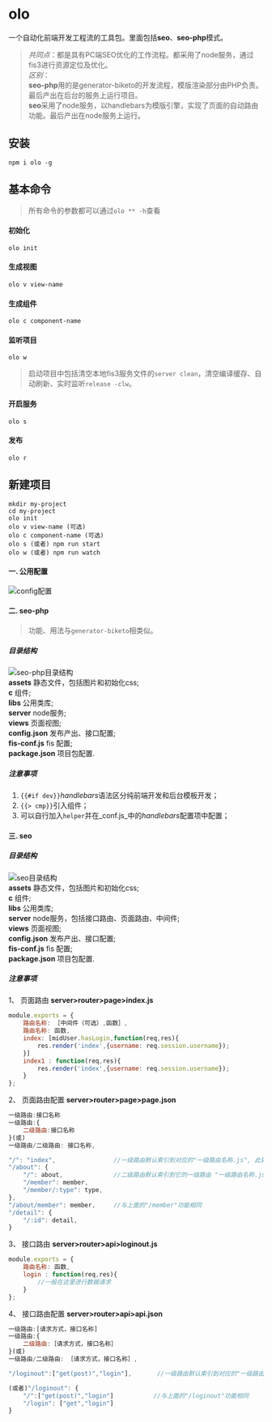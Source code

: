 # olo

  一个自动化前端开发工程流的工具包。里面包括**seo**、**seo-php**模式。
  > _共同点_：都是具有PC端SEO优化的工作流程。都采用了node服务，通过fis3进行资源定位及优化。  
  > _区别_：  
        **seo-php**用的是generator-biketo的开发流程，模版渲染部分由PHP负责。最后产出在后台的服务上运行项目。  
        **seo**采用了node服务，以handlebars为模版引擎，实现了页面的自动路由功能。最后产出在node服务上运行。  

## 安装
    npm i olo -g

## 基本命令  
> 所有命令的参数都可以通过`olo ** -h`查看  

#### 初始化
    olo init  
#### 生成视图
    olo v view-name  
#### 生成组件
    olo c component-name  
#### 监听项目
    olo w
> 启动项目中包括清空本地fis3服务文件的`server clean`，清空编译缓存、自动刷新、实时监听`release -clw`。 
 
#### 开启服务  
    olo s  
#### 发布  
    olo r
## 新建项目
    mkdir my-project
    cd my-project
    olo init
    olo v view-name (可选)
    olo c component-name (可选)
    olo s (或者) npm run start
    olo w (或者) npm run watch
#### 一. 公用配置
![config配置](https://github.com/woshi82/olo/blob/master/assets/config.jpg)
#### 二. seo-php
> 功能、用法与`generator-biketo`相类似。

##### 目录结构
![seo-php目录结构](https://github.com/woshi82/olo/blob/master/assets/seo-php.jpg)  
**assets** 静态文件，包括图片和初始化css;   
**c** 组件;  
**libs** 公用类库;  
**server** node服务;  
**views** 页面视图;  
**config.json** 发布产出、接口配置;  
**fis-conf.js** fis 配置;  
**package.json** 项目包配置.
##### 注意事项
1. `{{#if dev}}`*handlebars*语法区分纯前端开发和后台模板开发；
2. `{{> cmp}}`引入组件；
3. 可以自行加入`helper`并在_conf.js_中的*handlebars*配置项中配置； 

#### 三. seo

##### 目录结构
![seo目录结构](https://github.com/woshi82/olo/blob/master/assets/seo.jpg)  
**assets** 静态文件，包括图片和初始化css;   
**c** 组件;  
**libs** 公用类库;  
**server** node服务，包括接口路由、页面路由、中间件;  
**views** 页面视图;  
**config.json** 发布产出、接口配置;  
**fis-conf.js** fis 配置;  
**package.json** 项目包配置.
##### 注意事项
1、 页面路由  **server>router>page>index.js**
```javascript
module.exports = {
	路由名称: ［中间件（可选）,函数］,
	路由名称: 函数,
	index: [midUser.hasLogin,function(req,res){
		res.render('index',{username: req.session.username});
	}]
	index1 : function(req,res){
		res.render('index',{username: req.session.username});
	}
}; 
``` 
2、 页面路由配置  **server>router>page>page.json**   
```javascript
一级路由:接口名称
一级路由:{
    二级路由:接口名称
}(或)
一级路由/二级路由: 接口名称,

"/": "index",                //一级路由默认索引到对应的"一级路由名称.js", 此处"/"默认索引到index.js.接口对应"index.js>index"
"/about": {  
    "/": about,              //二级路由默认索引到它的一级路由 "一级路由名称.js", 此处"/"默认索引到about.js
    "/member": member,
    "/member/:type": type,
},
"/about/member": member,     //与上面的"/member"功能相同
"/detail": {
    "/:id": detail,
}  
``` 
3、 接口路由  **server>router>api>loginout.js**
```javascript
module.exports = {
	路由名称: 函数,
	login : function(req,res){
		//一般在这里进行数据请求
	}
}; 
```
4、 接口路由配置  **server>router>api>api.json**   
```javascript
一级路由:[请求方式，接口名称]
一级路由:{
    二级路由:［请求方式，接口名称］
}(或)
一级路由/二级路由: ［请求方式，接口名称］,

"/loginout":["get(post)","login"],       //一级路由默认索引到对应的"一级路由名称.js".接口对应"loginout.js>login"

(或者)"/loginout": {                     
    "/":["get(post)","login"]           //与上面的"/loginout"功能相同
    "/login": ["get","login"]
}    
``` 

